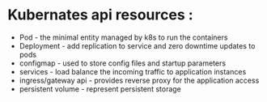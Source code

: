 # Kubernates api resources :
* Pod - the minimal entity managed by k8s to run the containers
* Deployment  - add replication to service and zero downtime updates to pods
* configmap - used to store config files and startup parameters
* services - load balance the incoming traffic to application instances
* ingress/gateway api - provides reverse proxy for the application access
* persistent volume - represent persistent storage 